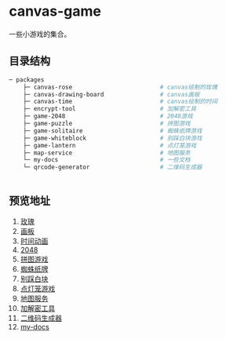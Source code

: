 # canvas-game

一些小游戏的集合。

## 目录结构

```bash
─ packages                       
    ├─ canvas-rose                         # canvas绘制的玫瑰
    ├─ canvas-drawing-board                # canvas画板
    ├─ canvas-time                         # canvas绘制的时间
    ├─ encrypt-tool                        # 加解密工具
    ├─ game-2048                           # 2048游戏
    ├─ game-puzzle                         # 拼图游戏
    ├─ game-solitaire                      # 蜘蛛纸牌游戏
    ├─ game-whiteblock                     # 别踩白块游戏
    ├─ game-lantern                        # 点灯笼游戏
    ├─ map-service                         # 地图服务
    └─ my-docs                             # 一些文档
    └─ qrcode-generator                    # 二维码生成器
    
```


## 预览地址

1. [玫瑰](https://novlan1.github.io/canvas-game/packages/canvas-rose/index.html)
2. [画板](https://novlan1.github.io/canvas-game/packages/canvas-drawing-board/index.html)
3. [时间动画](https://novlan1.github.io/canvas-game/packages/canvas-time/index.html)
4. [2048](https://novlan1.github.io/canvas-game/packages/game-2048/index.html)
5. [拼图游戏](https://novlan1.github.io/canvas-game/packages/game-puzzle/index.html)
6. [蜘蛛纸牌](https://novlan1.github.io/canvas-game/packages/game-solitaire/docs/index.html)
7. [别踩白块](https://novlan1.github.io/canvas-game/packages/game-whiteblock/index.html)
8. [点灯笼游戏](https://novlan1.github.io/canvas-game/packages/game-lantern/docs/index.html#/index)
9. [地图服务](https://novlan1.github.io/canvas-game/packages/map-service/index.html)
10. [加解密工具](https://novlan1.github.io/canvas-game/packages/encrypt-tool/index.html)
11. [二维码生成器](https://novlan1.github.io/canvas-game/packages/qrcode-generator/index.html)
12. [my-docs](https://novlan1.github.io/canvas-game/packages/my-docs/docs/index.html)
 


